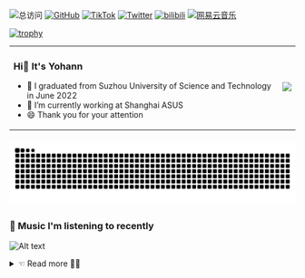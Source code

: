 ![总访问](https://komarev.com/ghpvc/?username=Yohann0617&color=green&style=flat-square&label=views)
[![GitHub](https://img.shields.io/badge/dynamic/json?logo=github&label=GitHub&labelColor=495867&color=green&query=%24.data.totalSubs&url=https%3A%2F%2Fapi.spencerwoo.com%2Fsubstats%2F%3Fsource%3Dgithub%26queryKey%3DYohann0617&style=flat-square)](https://github.com/Yohann0617)
[![TikTok](https://img.shields.io/badge/dynamic/json?logo=TikTok&logoColor=black&label=TikTok&labelColor=f5efef&color=green&query=%24.data.totalSubs&url=https%3A%2F%2Fapi.spencerwoo.com%2Fsubstats%2F%3Fsource%3Dgithub%26queryKey%3Dhayschan&style=flat-square)](https://www.tiktok.com/@yohann.fan?is_from_webapp=1&sender_device=pc)
[![Twitter](https://img.shields.io/badge/dynamic/json?logo=Twitter&logoColor=blue&label=Twitter&labelColor=62CCF0&color=green&query=%24.data.totalSubs&url=https%3A%2F%2Fapi.spencerwoo.com%2Fsubstats%2F%3Fsource%3Dtwitter%26queryKey%3Dfanyuhui617&style=flat-square)](https://twitter.com/fanyuhui617)
[![bilibili](https://img.shields.io/badge/dynamic/json?logo=bilibili&logoColor=FA0B9A&label=bilibili&labelColor=F07FC3&color=green&query=%24.data.totalSubs&url=https%3A%2F%2Fapi.spencerwoo.com%2Fsubstats%2F%3Fsource%3Dbilibili%26queryKey%3D307091821&style=flat-square)](https://space.bilibili.com/307091821)
[![网易云音乐](https://img.shields.io/badge/dynamic/json?logo=网易云音乐&logoColor=red&label=网易云音乐&labelColor=red&color=green&query=%24.data.totalSubs&url=https%3A%2F%2Fapi.spencerwoo.com%2Fsubstats%2F%3Fsource%3DneteaseMusic%26queryKey%3D504017687&style=flat-square)](https://music.163.com/#/user/home?id=504017687)

<!-- 
[![Gitee](https://img.shields.io/badge/dynamic/json?logo=Gitee&logoColor=red&label=Gitee&labelColor=e59082&color=green&query=%24.data.totalSubs&url=https%3A%2F%2Fapi.spencerwoo.com%2Fsubstats%2F%3Fsource%3Dfeedly%257Cinoreader%257CfeedsPub%26queryKey%3Dhttps://haysc.tech/feed.xml&style=flat-square)](https://gitee.com/fan-yuhui)
-->

[![trophy](https://github-profile-trophy.vercel.app/?username=Yohann0617&column=-1)](https://github.com/Yohann0617/github-profile-trophy)

<table>
  <!-- 
  <tr>
    <td colspan="2" align="center">
      <h2>Welcome to My Profile</h2>
    </td>
  </tr>
  -->
  <tr>
    <td>
      <h3>Hi👋 It's Yohann</h3>
      <ul>
        <li>📖 I graduated from Suzhou University of Science and Technology in June 2022</li>
        <li>🔭 I’m currently working at Shanghai ASUS</li>
        <li>😄 Thank you for your attention</li>
      </ul>
    </td>
    <td>
      <img src="https://github-readme-stats.vercel.app/api?username=Yohann0617&show_icons=true&icon_color=blue&text_color=718096&bg_color=ffffff&hide_title=true" />
    </td>
  </tr>
</table>


### ![Yohann's github activity graph](https://raw.githubusercontent.com/Yohann0617/Yohann0617/output/github-contribution-grid-snake.svg)

### 🎵 Music I'm listening to recently

![Alt text](https://spotify-recently-played-readme.vercel.app/api?user=31nwdje3btitlnljdf3en2wrcl2u&width=1000&count=5)

<details>
    <summary> ☜ Read more 👨‍💻</summary>
<br>

|   Total Visitors:   |   ![Visitor Count](https://profile-counter.glitch.me/Yohann0617/count.svg)   | 
| ---- | ---- |
|  🔗 self-created VPN subscription address (base64) | [subscription address](https://chrome-go.19990617.xyz) |
|  📑 how to use VPS to build VPN  |  [build VPN with VPS](https://github.com/Yohann0617/config/tree/main/cloudflare/vps) |
|  📌 build cloudflare worker  |  [cloudflare worker](https://github.com/Yohann0617/config/tree/main/cloudflare/worker)  |
|  ☁️ use telegram api to build unlimited capacity network disk  | [tgNetDisc](https://github.com/Yohann0617/tgNetDisc)  |
|  🖧 scan proxy ip in multiple ways  |  [scan-proxyip](https://github.com/Yohann0617/scan-proxyip)  |
|  📔 build a personal blog | [NotionNext](https://github.com/Yohann0617/NotionNext) |
|  ✈️ build airplane panel | [Xboard](https://github.com/Yohann0617/Xboard-airplane) |
|  ✈️ deploy XrayR with docker | [deploy XrayR with docker](https://github.com/Yohann0617/XrayR) |
|  🛩️ a Xray backend framework that can easily support many panels | [XrayR](https://github.com/Yohann0617/XrayR-release) |
|  🛩️ A V2board node server based on multi core, modified from XrayR | [V2bX](https://github.com/Yohann0617/V2bX) |
|  📃 private repository | [Yohann's private repository](https://github.com/Yohann0617/private) |

<br>

<!-- 
[![个人贡献](https://github-profile-summary-cards.vercel.app/api/cards/profile-details?username=Yohann0617&theme=github)](https://github-profile-summary-cards.vercel.app/api/cards/profile-details?username=Yohann0617&theme=github)
-->
</details>

